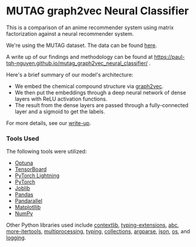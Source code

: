# MUTAG graph2vec Neural Classifier

This is a comparison of an anime recommender system using matrix factorization against a neural recommender system.

We're using the MUTAG dataset. The data can be found [here](https://ls11-www.cs.tu-dortmund.de/staff/morris/graphkerneldatasets).

A write up of our findings and methodology can be found at https://paul-tqh-nguyen.github.io/mutag_graph2vec_neural_classifier/ .

Here's a brief summary of our model's architecture:
* We embed the chemical compound structure via [graph2vec](https://arxiv.org/abs/1707.05005).
* We then put the embeddings through a deep neural network of dense layers with ReLU activation functions. 
* The result from the dense layers are passed through a fully-connected layer and a sigmoid to get the labels.

For more details, see our [write-up](https://paul-tqh-nguyen.github.io/mutag_graph2vec_neural_classifier/). 

### Tools Used

The following tools were utilized:

- [Optuna](https://optuna.org/)
- [TensorBoard](https://www.tensorflow.org/tensorboard)
- [PyTorch Lightning](https://pytorch-lightning.readthedocs.io/en/latest/)
- [PyTorch](https://pytorch.org/)
- [Joblib](https://joblib.readthedocs.io/en/latest/)
- [Pandas](https://pandas.pydata.org/)
- [Pandarallel](https://github.com/nalepae/pandarallel)
- [Matplotllib](https://matplotlib.org/)
- [NumPy](https://numpy.org/)

Other Python libraries used include [contextlib](https://docs.python.org/3/library/contextlib.html), [typing-extensions](https://pypi.org/project/typing-extensions/), [abc](https://docs.python.org/3/library/abc.html), [more-itertools](https://more-itertools.readthedocs.io/en/stable/), [multiprocessing](https://docs.python.org/3/library/multiprocessing.html), [typing](https://docs.python.org/3/library/typing.html), [collections](https://docs.python.org/3/library/collections.html), [argparse](https://docs.python.org/3/library/argparse.html), [json](https://docs.python.org/3/library/json.html), [os](https://docs.python.org/3/library/os.html), and [logging](https://docs.python.org/3/library/logging.html).